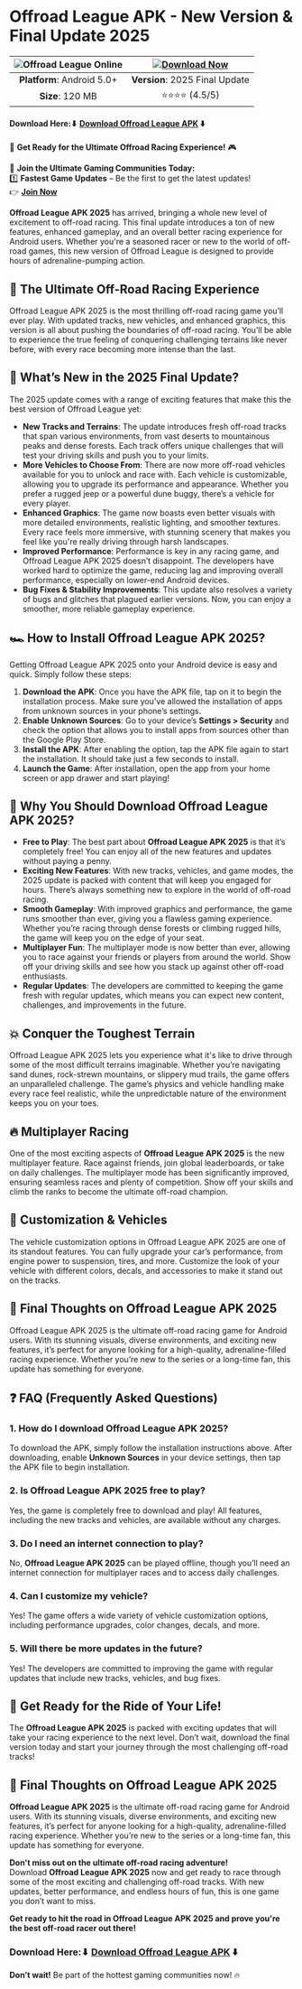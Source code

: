 # Offroad League APK - New Version & Final Update 2025
| ![Offroad League Online](https://github.com/user-attachments/assets/fe2c849a-6d13-4ccc-9d50-71d6448e33be) | [![Download Now](https://img.shields.io/badge/Download%20Now-%23FF5733?style=for-the-badge&logo=appveyor&logoColor=white&labelColor=FF5733)](https://apkbros.com/offroad-league-apk/) |
|:--------------------------------------------------:|:----------------------------------------------------------------------------------:|
| **Platform**: Android 5.0+                         | **Version**: 2025 Final Update                                                      |
| **Size**: 120 MB                                   | ⭐⭐⭐⭐ (4.5/5)                                                                       |

#### Download Here:⬇ [Download Offroad League APK](https://apkbros.com/offroad-league-apk/) ⬇️

🚗 **Get Ready for the Ultimate Offroad Racing Experience!** 🎮

📢 **Join the Ultimate Gaming Communities Today:**  
1️⃣ **Fastest Game Updates** – Be the first to get the latest updates!  
👉 [**Join Now**](https://t.me/apkbros_official)

**Offroad League APK 2025** has arrived, bringing a whole new level of excitement to off-road racing. This final update introduces a ton of new features, enhanced gameplay, and an overall better racing experience for Android users. Whether you're a seasoned racer or new to the world of off-road games, this new version of Offroad League is designed to provide hours of adrenaline-pumping action.

## 🚗 **The Ultimate Off-Road Racing Experience**

Offroad League APK 2025 is the most thrilling off-road racing game you’ll ever play. With updated tracks, new vehicles, and enhanced graphics, this version is all about pushing the boundaries of off-road racing. You’ll be able to experience the true feeling of conquering challenging terrains like never before, with every race becoming more intense than the last.

## 🚀 **What’s New in the 2025 Final Update?**

The 2025 update comes with a range of exciting features that make this the best version of Offroad League yet:

- **New Tracks and Terrains**: The update introduces fresh off-road tracks that span various environments, from vast deserts to mountainous peaks and dense forests. Each track offers unique challenges that will test your driving skills and push you to your limits.
- **More Vehicles to Choose From**: There are now more off-road vehicles available for you to unlock and race with. Each vehicle is customizable, allowing you to upgrade its performance and appearance. Whether you prefer a rugged jeep or a powerful dune buggy, there’s a vehicle for every player.
- **Enhanced Graphics**: The game now boasts even better visuals with more detailed environments, realistic lighting, and smoother textures. Every race feels more immersive, with stunning scenery that makes you feel like you're really driving through harsh landscapes.
- **Improved Performance**: Performance is key in any racing game, and Offroad League APK 2025 doesn’t disappoint. The developers have worked hard to optimize the game, reducing lag and improving overall performance, especially on lower-end Android devices.
- **Bug Fixes & Stability Improvements**: This update also resolves a variety of bugs and glitches that plagued earlier versions. Now, you can enjoy a smoother, more reliable gameplay experience.

## 🏎 **How to Install Offroad League APK 2025?**

Getting Offroad League APK 2025 onto your Android device is easy and quick. Simply follow these steps:

1. **Download the APK**: Once you have the APK file, tap on it to begin the installation process. Make sure you’ve allowed the installation of apps from unknown sources in your phone’s settings.
2. **Enable Unknown Sources**: Go to your device’s **Settings > Security** and check the option that allows you to install apps from sources other than the Google Play Store.
3. **Install the APK**: After enabling the option, tap the APK file again to start the installation. It should take just a few seconds to install.
4. **Launch the Game**: After installation, open the app from your home screen or app drawer and start playing!

## 🌟 **Why You Should Download Offroad League APK 2025?**

- **Free to Play**: The best part about **Offroad League APK 2025** is that it’s completely free! You can enjoy all of the new features and updates without paying a penny.
- **Exciting New Features**: With new tracks, vehicles, and game modes, the 2025 update is packed with content that will keep you engaged for hours. There’s always something new to explore in the world of off-road racing.
- **Smooth Gameplay**: With improved graphics and performance, the game runs smoother than ever, giving you a flawless gaming experience. Whether you’re racing through dense forests or climbing rugged hills, the game will keep you on the edge of your seat.
- **Multiplayer Fun**: The multiplayer mode is now better than ever, allowing you to race against your friends or players from around the world. Show off your driving skills and see how you stack up against other off-road enthusiasts.
- **Regular Updates**: The developers are committed to keeping the game fresh with regular updates, which means you can expect new content, challenges, and improvements in the future.

## 💥 **Conquer the Toughest Terrain**

Offroad League APK 2025 lets you experience what it's like to drive through some of the most difficult terrains imaginable. Whether you’re navigating sand dunes, rock-strewn mountains, or slippery mud trails, the game offers an unparalleled challenge. The game’s physics and vehicle handling make every race feel realistic, while the unpredictable nature of the environment keeps you on your toes.

## 🔥 **Multiplayer Racing**

One of the most exciting aspects of **Offroad League APK 2025** is the new multiplayer feature. Race against friends, join global leaderboards, or take on daily challenges. The multiplayer mode has been significantly improved, ensuring seamless races and plenty of competition. Show off your skills and climb the ranks to become the ultimate off-road champion.

## 🚗 **Customization & Vehicles**

The vehicle customization options in Offroad League APK 2025 are one of its standout features. You can fully upgrade your car’s performance, from engine power to suspension, tires, and more. Customize the look of your vehicle with different colors, decals, and accessories to make it stand out on the tracks.

## 🏁 **Final Thoughts on Offroad League APK 2025**

Offroad League APK 2025 is the ultimate off-road racing game for Android users. With its stunning visuals, diverse environments, and exciting new features, it’s perfect for anyone looking for a high-quality, adrenaline-filled racing experience. Whether you’re new to the series or a long-time fan, this update has something for everyone.

## ❓ **FAQ (Frequently Asked Questions)**

### 1. **How do I download Offroad League APK 2025?**
To download the APK, simply follow the installation instructions above. After downloading, enable **Unknown Sources** in your device settings, then tap the APK file to begin installation.

### 2. **Is Offroad League APK 2025 free to play?**
Yes, the game is completely free to download and play! All features, including the new tracks and vehicles, are available without any charges.

### 3. **Do I need an internet connection to play?**
No, **Offroad League APK 2025** can be played offline, though you’ll need an internet connection for multiplayer races and to access daily challenges.

### 4. **Can I customize my vehicle?**
Yes! The game offers a wide variety of vehicle customization options, including performance upgrades, color changes, decals, and more.

### 5. **Will there be more updates in the future?**
Yes! The developers are committed to improving the game with regular updates that include new tracks, vehicles, and bug fixes.

## 🚗 **Get Ready for the Ride of Your Life!**

The **Offroad League APK 2025** is packed with exciting updates that will take your racing experience to the next level. Don’t wait, download the final version today and start your journey through the most challenging off-road tracks!

## 🏁 Final Thoughts on Offroad League APK 2025

**Offroad League APK 2025** is the ultimate off-road racing game for Android users. With its stunning visuals, diverse environments, and exciting new features, it’s perfect for anyone looking for a high-quality, adrenaline-filled racing experience. Whether you’re new to the series or a long-time fan, this update has something for everyone.

**Don't miss out on the ultimate off-road racing adventure!**  
Download **Offroad League APK 2025** now and get ready to race through some of the most exciting and challenging off-road tracks. With new updates, better performance, and endless hours of fun, this is one game you don’t want to miss.

**Get ready to hit the road in Offroad League APK 2025 and prove you're the best off-road racer out there!**

### Download Here:⬇ [Download Offroad League APK](https://apkbros.com/offroad-league-apk/) ⬇️

**Don’t wait!** Be part of the hottest gaming communities now! 🔥
